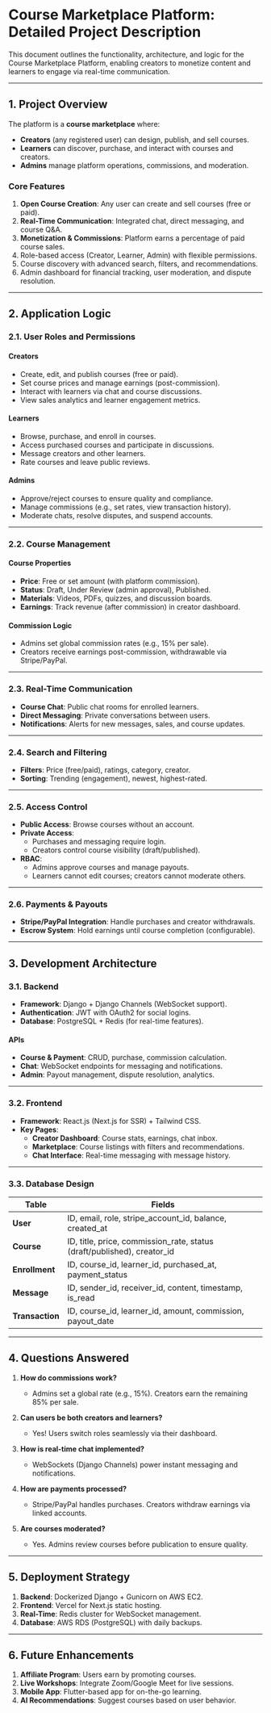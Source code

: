 # **Course Marketplace Platform: Detailed Project Description**  
This document outlines the functionality, architecture, and logic for the Course Marketplace Platform, enabling creators to monetize content and learners to engage via real-time communication.

---

## **1. Project Overview**  
The platform is a **course marketplace** where:  
- **Creators** (any registered user) can design, publish, and sell courses.  
- **Learners** can discover, purchase, and interact with courses and creators.  
- **Admins** manage platform operations, commissions, and moderation.  

### **Core Features**  
1. **Open Course Creation**: Any user can create and sell courses (free or paid).  
2. **Real-Time Communication**: Integrated chat, direct messaging, and course Q&A.  
3. **Monetization & Commissions**: Platform earns a percentage of paid course sales.  
4. Role-based access (Creator, Learner, Admin) with flexible permissions.  
5. Course discovery with advanced search, filters, and recommendations.  
6. Admin dashboard for financial tracking, user moderation, and dispute resolution.  

---

## **2. Application Logic**  

### **2.1. User Roles and Permissions**  
#### **Creators**  
- Create, edit, and publish courses (free or paid).  
- Set course prices and manage earnings (post-commission).  
- Interact with learners via chat and course discussions.  
- View sales analytics and learner engagement metrics.  

#### **Learners**  
- Browse, purchase, and enroll in courses.  
- Access purchased courses and participate in discussions.  
- Message creators and other learners.  
- Rate courses and leave public reviews.  

#### **Admins**  
- Approve/reject courses to ensure quality and compliance.  
- Manage commissions (e.g., set rates, view transaction history).  
- Moderate chats, resolve disputes, and suspend accounts.  

---

### **2.2. Course Management**  
#### **Course Properties**  
- **Price**: Free or set amount (with platform commission).  
- **Status**: Draft, Under Review (admin approval), Published.  
- **Materials**: Videos, PDFs, quizzes, and discussion boards.  
- **Earnings**: Track revenue (after commission) in creator dashboard.  

#### **Commission Logic**  
- Admins set global commission rates (e.g., 15% per sale).  
- Creators receive earnings post-commission, withdrawable via Stripe/PayPal.  

---

### **2.3. Real-Time Communication**  
- **Course Chat**: Public chat rooms for enrolled learners.  
- **Direct Messaging**: Private conversations between users.  
- **Notifications**: Alerts for new messages, sales, and course updates.  

---

### **2.4. Search and Filtering**  
- **Filters**: Price (free/paid), ratings, category, creator.  
- **Sorting**: Trending (engagement), newest, highest-rated.  

---

### **2.5. Access Control**  
- **Public Access**: Browse courses without an account.  
- **Private Access**:  
  - Purchases and messaging require login.  
  - Creators control course visibility (draft/published).  
- **RBAC**:  
  - Admins approve courses and manage payouts.  
  - Learners cannot edit courses; creators cannot moderate others.  

---

### **2.6. Payments & Payouts**  
- **Stripe/PayPal Integration**: Handle purchases and creator withdrawals.  
- **Escrow System**: Hold earnings until course completion (configurable).  

---

## **3. Development Architecture**  

### **3.1. Backend**  
- **Framework**: Django + Django Channels (WebSocket support).  
- **Authentication**: JWT with OAuth2 for social logins.  
- **Database**: PostgreSQL + Redis (for real-time features).  

#### **APIs**  
- **Course & Payment**: CRUD, purchase, commission calculation.  
- **Chat**: WebSocket endpoints for messaging and notifications.  
- **Admin**: Payout management, dispute resolution, analytics.  

---

### **3.2. Frontend**  
- **Framework**: React.js (Next.js for SSR) + Tailwind CSS.  
- **Key Pages**:  
  - **Creator Dashboard**: Course stats, earnings, chat inbox.  
  - **Marketplace**: Course listings with filters and recommendations.  
  - **Chat Interface**: Real-time messaging with message history.  

---

### **3.3. Database Design**  
| **Table**         | **Fields**                                                                 |  
| ----------------- | -------------------------------------------------------------------------- |  
| **User**          | ID, email, role, stripe_account_id, balance, created_at                    |  
| **Course**        | ID, title, price, commission_rate, status (draft/published), creator_id   |  
| **Enrollment**    | ID, course_id, learner_id, purchased_at, payment_status                   |  
| **Message**       | ID, sender_id, receiver_id, content, timestamp, is_read                   |  
| **Transaction**   | ID, course_id, learner_id, amount, commission, payout_date                |  

---

## **4. Questions Answered**  
1. **How do commissions work?**  
   - Admins set a global rate (e.g., 15%). Creators earn the remaining 85% per sale.  

2. **Can users be both creators and learners?**  
   - Yes! Users switch roles seamlessly via their dashboard.  

3. **How is real-time chat implemented?**  
   - WebSockets (Django Channels) power instant messaging and notifications.  

4. **How are payments processed?**  
   - Stripe/PayPal handles purchases. Creators withdraw earnings via linked accounts.  

5. **Are courses moderated?**  
   - Yes. Admins review courses before publication to ensure quality.  

---

## **5. Deployment Strategy**  
1. **Backend**: Dockerized Django + Gunicorn on AWS EC2.  
2. **Frontend**: Vercel for Next.js static hosting.  
3. **Real-Time**: Redis cluster for WebSocket management.  
4. **Database**: AWS RDS (PostgreSQL) with daily backups.  

---

## **6. Future Enhancements**  
1. **Affiliate Program**: Users earn by promoting courses.  
2. **Live Workshops**: Integrate Zoom/Google Meet for live sessions.  
3. **Mobile App**: Flutter-based app for on-the-go learning.  
4. **AI Recommendations**: Suggest courses based on user behavior.  
